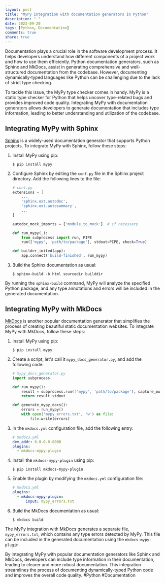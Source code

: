 ```yaml
---
layout: post
title: "MyPy integration with documentation generators in Python"
description: " "
date: 2023-09-20
tags: [Python, Documentation]
comments: true
share: true
---
```


Documentation plays a crucial role in the software development process. It helps developers understand how different components of a project work and how to use them efficiently. Python documentation generators, such as Sphinx and MkDocs, assist in generating comprehensive and well-structured documentation from the codebase. However, documenting dynamically-typed languages like Python can be challenging due to the lack of strict type checking.

To tackle this issue, the MyPy type checker comes in handy. MyPy is a static type checker for Python that helps uncover type-related bugs and provides improved code quality. Integrating MyPy with documentation generators allows developers to generate documentation that includes type information, leading to better understanding and utilization of the codebase.

## Integrating MyPy with Sphinx

[Sphinx](https://www.sphinx-doc.org/) is a widely-used documentation generator that supports Python projects. To integrate MyPy with Sphinx, follow these steps:

1. Install MyPy using pip:
   ```
   $ pip install mypy
   ```

2. Configure Sphinx by editing the `conf.py` file in the Sphinx project directory. Add the following lines to the file:
   ```python
   # conf.py
   extensions = [
       ...
       'sphinx.ext.autodoc',
       'sphinx.ext.autosummary',
       ...
   ]

   autodoc_mock_imports = ['module_to_mock']  # if necessary

   def run_mypy(_):
       from subprocess import run, PIPE
       run(['mypy', 'path/to/package'], stdout=PIPE, check=True)

   def builder_inited(app):
       app.connect('build-finished', run_mypy)
   ```

3. Build the Sphinx documentation as usual:
   ```
   $ sphinx-build -b html sourcedir builddir
   ```

By running the `sphinx-build` command, MyPy will analyze the specified Python package, and any type annotations and errors will be included in the generated documentation.

## Integrating MyPy with MkDocs

[MkDocs](https://www.mkdocs.org/) is another popular documentation generator that simplifies the process of creating beautiful static documentation websites. To integrate MyPy with MkDocs, follow these steps:

1. Install MyPy using pip:
   ```
   $ pip install mypy
   ```

2. Create a script, let's call it `mypy_docs_generator.py`, and add the following code:
   ```python
   # mypy_docs_generator.py
   import subprocess

   def run_mypy():
       result = subprocess.run(['mypy', 'path/to/package'], capture_output=True, text=True)
       return result.stdout

   def generate_mypy_docs():
       errors = run_mypy()
       with open('mypy_errors.txt', 'w') as file:
           file.write(errors)
   ```

3. In the `mkdocs.yml` configuration file, add the following entry:
   ```yaml
   # mkdocs.yml
   dev_addr: 0.0.0.0:8000
   plugins:
     - mkdocs-mypy-plugin
   ```

4. Install the `mkdocs-mypy-plugin` using pip:
   ```
   $ pip install mkdocs-mypy-plugin
   ```

5. Enable the plugin by modifying the `mkdocs.yml` configuration file:
   ```yaml
   # mkdocs.yml
   plugins:
     - mkdocs-mypy-plugin:
         input: mypy_errors.txt
   ```

6. Build the MkDocs documentation as usual:
   ```
   $ mkdocs build
   ```

The MyPy integration with MkDocs generates a separate file, `mypy_errors.txt`, which contains any type errors detected by MyPy. This file can be included in the generated documentation using the `mkdocs-mypy-plugin`.

By integrating MyPy with popular documentation generators like Sphinx and MkDocs, developers can include type information in their documentation, leading to clearer and more robust documentation. This integration streamlines the process of documenting dynamically-typed Python code and improves the overall code quality. #Python #Documentation
